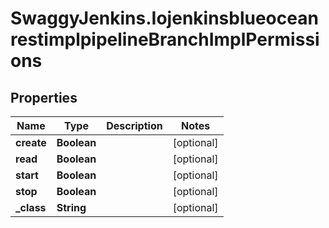 # SwaggyJenkins.IojenkinsblueoceanrestimplpipelineBranchImplPermissions

## Properties
Name | Type | Description | Notes
------------ | ------------- | ------------- | -------------
**create** | **Boolean** |  | [optional] 
**read** | **Boolean** |  | [optional] 
**start** | **Boolean** |  | [optional] 
**stop** | **Boolean** |  | [optional] 
**_class** | **String** |  | [optional] 


